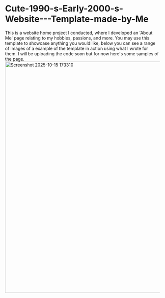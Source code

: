 # Cute-1990-s-Early-2000-s-Website---Template-made-by-Me
This is a website home project I conducted, where I developed an 'About Me' page relating to my hobbies, passions, and more. You may use this template to showcase anything you would like, below you can see a range of images of a example of the template in action using what I wrote for them. I will be uploading the code soon but for now here's some samples of the page.
<img width="1404" height="750" alt="Screenshot 2025-10-15 173310" src="https://github.com/user-attachments/assets/4decb0da-406d-4414-8198-96861724096d" />
